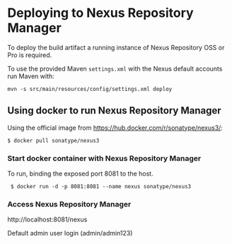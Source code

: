 # Deploying to Nexus Repository Manager 

To deploy the build artifact a running instance of Nexus Repository OSS or Pro is required.

To use the provided Maven `settings.xml` with the Nexus default accounts run Maven with:
			
    mvn -s src/main/resources/config/settings.xml deploy
 
## Using docker to run Nexus Repository Manager

Using the official image from https://hub.docker.com/r/sonatype/nexus3/:

    $ docker pull sonatype/nexus3

### Start docker container with Nexus Repository Manager

To run, binding the exposed port 8081 to the host.
     
     $ docker run -d -p 8081:8081 --name nexus sonatype/nexus3   

### Access Nexus Repository Manager

http://localhost:8081/nexus

Default admin user login (admin/admin123)    